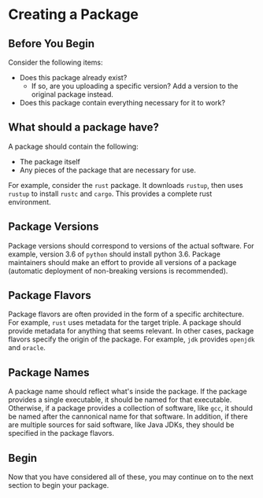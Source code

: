 # Creating a Package

## Before You Begin
Consider the following items:
- Does this package already exist?
    - If so, are you uploading a specific version? Add a version to the original package instead.
- Does this package contain everything necessary for it to work?

## What should a package have?
A package should contain the following:
- The package itself
- Any pieces of the package that are necessary for use.

For example, consider the `rust` package. It downloads `rustup`, then uses `rustup` to install `rustc` and `cargo`. This provides a complete rust environment.

## Package Versions
Package versions should correspond to versions of the actual software. For example, version 3.6 of `python` should install python 3.6. Package maintainers should make an effort to provide all versions of a package (automatic deployment of non-breaking versions is recommended).

## Package Flavors
Package flavors are often provided in the form of a specific architecture. For example, `rust` uses metadata for the target triple. A package should provide metadata for anything that seems relevant. In other cases, package flavors specify the origin of the package. For example, `jdk` provides `openjdk` and `oracle`.

## Package Names
A package name should reflect what's inside the package. If the package provides a single executable, it should be named for that executable. Otherwise, if a package provides a collection of software, like `gcc`, it should be named after the cannonical name for that software. In addition, if there are multiple sources for said software, like Java JDKs, they should be specified in the package flavors.

## Begin
Now that you have considered all of these, you may continue on to the next section to begin your package.
